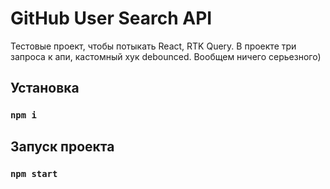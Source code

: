 # GitHub User Search API

Тестовые проект, чтобы потыкать React, RTK Query. В проекте три запроса к апи, кастомный хук debounced. Вообщем ничего серьезного)

## Установка

### `npm i`

## Запуск проекта

### `npm start`
